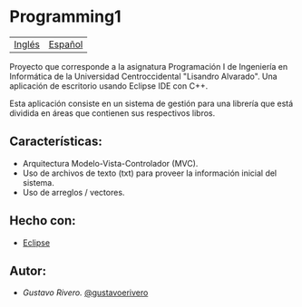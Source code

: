 # Programming1

<table>
    <tr>
        <!-- Do not translate this table -->
        <td><a href="./README.md"> Inglés </a></td>
        <td><a href="./README.ES.md"> Español </a></td>
    </tr>
</table>


Proyecto que corresponde a la asignatura Programación I de Ingeniería en Informática de la Universidad Centroccidental "Lisandro Alvarado". Una aplicación de escritorio usando Eclipse IDE con C++.

Esta aplicación consiste en un sistema de gestión para una librería que está dividida en áreas que contienen sus respectivos libros.

## Características:

* Arquitectura Modelo-Vista-Controlador (MVC).
* Uso de archivos de texto (txt) para proveer la información inicial del sistema.
* Uso de arreglos / vectores.

## Hecho con:

* [Eclipse](https://www.eclipse.org/downloads/packages/release/2020-06/r/eclipse-ide-cc-developers)

## Autor:

* *Gustavo Rivero.* [@gustavoerivero](https://github.com/gustavoerivero)
